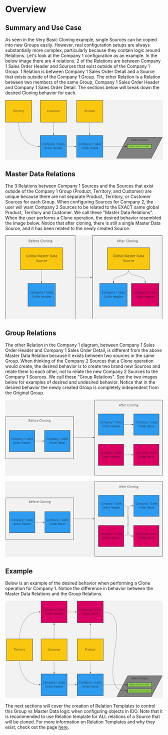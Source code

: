 # Overview

## Summary and Use Case

As seen in the Very Basic Cloning example, single Sources can be copied into new Groups easily. However, real configuration setups are always substantially more complex, particularly because they contain logic around Relations. Let's look at the Company 1 configuration as an example. In the below image there are 4 relations. 2 of the Relations are between Company 1 Sales Order Header and Sources that exist outside of the Company 1 Group. 1 Relation is between Company 1 Sales Order Detail and a Source that exists outside of the Company 1 Group. The other Relation is a Relation between two members of the same Group, Company 1 Sales Order Header and Company 1 Sales Order Detail. The sections below will break down the desired Cloning behavior for each.

![Company 1 Relations](<../../../.gitbook/assets/image (394) (1) (1).png>)

## Master Data Relations

The 3 Relations between Company 1 Sources and the Sources that exist outside of the Company 1 Group (Product, Territory, and Customer) are unique because there are not separate Product, Territory, or Customer Sources for each Group. When configuring Sources for Company 2, the user will want Company 2 Sources to be related to the EXACT same global Product, Territory and Customer. We call these "Master Data Relations". When the user performs a Clone operation, the desired behavior resembled the image below. Notice that after cloning, there is still a single Master Data Source, and it has been related to the newly created Source.

![A Master Data Relation Clone](<../../../.gitbook/assets/image (391) (1) (1).png>)





## Group Relations

The other Relation in the Company 1 diagram, between Company 1 Sales Order Header and Company 1 Sales Order Detail, is different from the above Master Data Relation because it exists between two sources in the same Group. When thinking of the Company 2 Sources that a Clone operation would create, the desired behavior is to create two brand new Sources and relate them to each other, not to relate the new Company 2 Sources to the Company 1 Sources. We call these "Group Relations". See the two images below for examples of desired and undesired behavior. Notice that in the desired behavior the newly created Group is completely independent from the Original Group.

![Desired Behavior for Group Relations](<../../../.gitbook/assets/image (383) (1).png>)

![Undesired Behavior](<../../../.gitbook/assets/image (401) (1) (1).png>)

## Example

Below is an example of the desired behavior when performing a Clone operation for Company 1. Notice the difference in behavior between the Master Data Relations and the Group Relations.&#x20;

![Desired Cloning behaviro with Master Data and Group Relations](<../../../.gitbook/assets/image (395) (1) (1).png>)

The next sections will cover the creation of Relation Templates to control this Group vs Master Data logic when configuring objects in IDO. Note that it is recommended to use Relation template for ALL relations of a Source that will be cloned. For more information on Relation Templates and why they exist, check out the page [here](../../validation-and-enrichment-rule-templates/relation-templates/overview.md).
